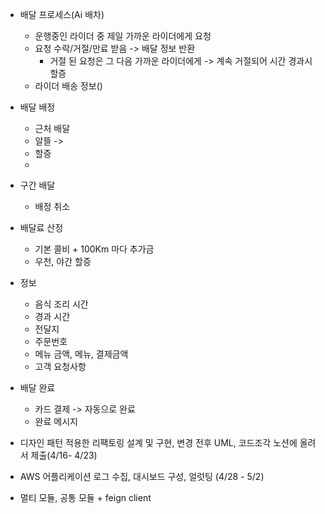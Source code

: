 - 배달 프로세스(Ai 배차)
	- 운행중인 라이더 중 제일 가까운 라이더에게 요청
	- 요청 수락/거절/만료 받음 -> 배달 정보 반환
		- 거절 된 요청은 그 다음 가까운 라이더에게 -> 계속 거절되어 시간 경과시 할증
	- 라이더 배송 정보()
- 배달 배정
	- 근처 배달
	- 알뜰 -> 
	- 할증
	- 
- 구간 배달
	- 배정 취소
- 배달료 산정
	- 기본 콜비 + 100Km 마다 추가금
	- 우천, 야간 할증
- 정보
	- 음식 조리 시간
	- 경과 시간
	- 전달지
	- 주문번호
	- 메뉴 금액, 메뉴, 결제금액
	- 고객 요청사항
- 배달 완료
	- 카드 결제 -> 자동으로 완료
	- 완료 메시지


- 디자인 패턴 적용한 리팩토링 설계 및 구현, 변경 전후 UML, 코드조각 노션에 올려서 제출(4/16- 4/23)
- AWS 어플리케이션 로그 수집, 대시보드 구성, 얼럿팅 (4/28 - 5/2) 

- 멀티 모듈, 공통 모듈 +  feign client